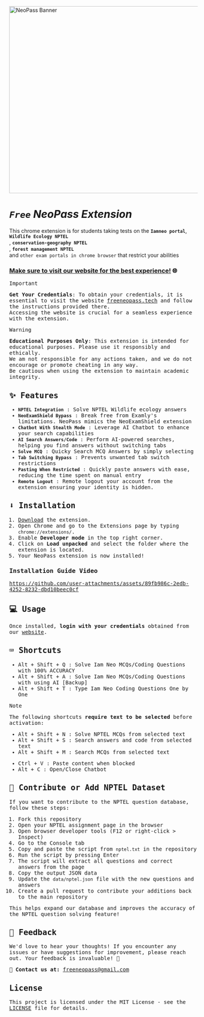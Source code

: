 <img width="1500" height="500" alt="NeoPass Banner" src="https://github.com/user-attachments/assets/7369dd86-838d-4fdc-abdd-6b41a9b14aed" />

# <i>**`Free`** NeoPass Extension</i>

This chrome extension is for students taking tests on the **`Iamneo portal`**, **`Wildlife Ecology NPTEL`**<br>, **`conservation-geography NPTEL`**<br>, **`forest management NPTEL`**<br>  and `other exam portals in chrome browser` that restrict your abilities

### [**Make sure to visit our website for the best experience!**](https://www.freeneopass.tech) 🌐

<samp>
  
> [!IMPORTANT]
> **Get Your Credentials**: To obtain your credentials, it is essential to visit the website [freeneopass.tech](https://www.freeneopass.tech) and follow the instructions provided there.  
> Accessing the website is crucial for a seamless experience with the extension.  

> [!WARNING]
> **Educational Purposes Only**: This extension is intended for educational purposes. Please use it responsibly and ethically.  
> We am not responsible for any actions taken, and we do not encourage or promote cheating in any way.  
> Be cautious when using the extension to maintain academic integrity.

## ✨ Features

- **`NPTEL Integration`** : Solve NPTEL Wildlife ecology answers
- **`NeoExamShield Bypass`** : Break free from Examly's limitations.  NeoPass mimics the NeoExamShield extension
- **`Chatbot With Stealth Mode`** : Leverage AI Chatbot to enhance your search capabilities
- **`AI Search Answers/Code`** : Perform AI-powered searches, helping you find answers without switching tabs
- **`Solve MCQ`** : Quicky Search MCQ Answers by simply selecting
- **`Tab Switching Bypass`** : Prevents unwanted tab switch restrictions
- **`Pasting When Restricted`** : Quickly paste answers with ease, reducing the time spent on manual entry
- **`Remote Logout`** : Remote logout your account from the extension ensuring your identity is hidden.

## ⬇️ Installation

1. [Download](https://github.com/Max-Eee/NeoPass/archive/refs/heads/main.zip) the extension.
2. Open Chrome and go to the Extensions page by typing `chrome://extensions/`.
3. Enable **Developer mode** in the top right corner.
4. Click on **Load unpacked** and select the folder where the extension is located.
5. Your NeoPass extension is now installed!

### Installation Guide Video



https://github.com/user-attachments/assets/89fb986c-2edb-4252-8232-dbd10beec0cf


## 💻 Usage

Once installed, **login with your credentials** obtained from our [website](https://www.freeneopass.tech).

## ⌨️ Shortcuts

- <kbd>Alt</kbd> + <kbd>Shift</kbd> + <kbd>Q</kbd> : Solve Iam Neo MCQs/Coding Questions with 100% ACCURACY
- <kbd>Alt</kbd> + <kbd>Shift</kbd> + <kbd>A</kbd> : Solve Iam Neo MCQs/Coding Questions with using AI [Backup]
- <kbd>Alt</kbd> + <kbd>Shift</kbd> + <kbd>T</kbd> : Type Iam Neo Coding Questions One by One
> [!NOTE]
> The following shortcuts **require text to be selected** before activation:  
> - <kbd>Alt</kbd> + <kbd>Shift</kbd> + <kbd>N</kbd> : Solve NPTEL MCQs from selected text
> - <kbd>Alt</kbd> + <kbd>Shift</kbd> + <kbd>S</kbd> : Search answers and code from selected text  
> - <kbd>Alt</kbd> + <kbd>Shift</kbd> + <kbd>M</kbd> : Search MCQs from selected text
- <kbd>Ctrl</kbd> + <kbd>V</kbd> : Paste content when blocked
- <kbd>Alt</kbd> + <kbd>C</kbd> : Open/Close Chatbot

## 🤝 Contribute or Add NPTEL Dataset

If you want to contribute to the NPTEL question database, follow these steps:

1. Fork this repository
2. Open your NPTEL assignment page in the browser
3. Open browser developer tools (F12 or right-click > Inspect)
4. Go to the Console tab
5. Copy and paste the script from `nptel.txt` in the repository
6. Run the script by pressing Enter
7. The script will extract all questions and correct answers from the page
8. Copy the output JSON data
9. Update the `data/nptel.json` file with the new questions and answers
10. Create a pull request to contribute your additions back to the main repository

This helps expand our database and improves the accuracy of the NPTEL question solving feature!

## 💬 Feedback

We'd love to hear your thoughts! If you encounter any issues or have suggestions for improvement, please reach out. Your feedback is invaluable! 💌

📧 **Contact us at:** [freeneopass@gmail.com](mailto:freeneopass@gmail.com)

## License

This project is licensed under the MIT License - see the [LICENSE](LICENSE) file for details.

</samp>

